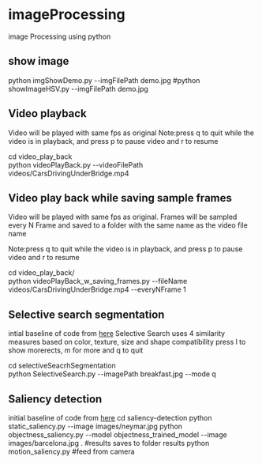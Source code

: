 # imageProcessing
image Processing using python

## show image

python imgShowDemo.py --imgFilePath   demo.jpg
#python showImageHSV.py --imgFilePath   demo.jpg


## Video playback 

Video will be played with same fps as original
Note:press q to quit while the video is in playback, and press p to pause video and r to resume 

cd video_play_back </br>
python videoPlayBack.py --videoFilePath videos/CarsDrivingUnderBridge.mp4


## Video play back while saving sample frames
Video will be played with same fps as original. Frames will be sampled every N Frame and saved to a folder with the same name as the video file name

Note:press q to quit while the video is in playback, and press p to pause video and r to resume 

cd video_play_back/  </br>
python  videoPlayBack_w_saving_frames.py   --fileName videos/CarsDrivingUnderBridge.mp4 --everyNFrame 1



## Selective search segmentation

intial baseline of code from [here](https://www.learnopencv.com/selective-search-for-object-detection-cpp-python/)
Selective Search uses 4 similarity measures based on color, texture, size and shape compatibility
press l to show morerects, m for more and q to quit

cd selectiveSeacrhSegmentation </br>
python SelectiveSearch.py --imagePath breakfast.jpg  --mode q

## Saliency detection
initial baseline of code from [here](https://www.pyimagesearch.com/2018/07/16/opencv-saliency-detection/)
cd saliency-detection
python static_saliency.py --image images/neymar.jpg
python objectness_saliency.py --model objectness_trained_model --image images/barcelona.jpg . #results saves to folder results
python motion_saliency.py   #feed from camera
